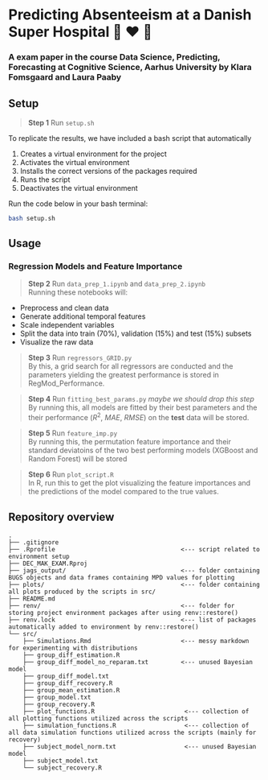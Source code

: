 # Predicting Absenteeism at a Danish Super Hospital 🏥 ♥️ 🤖 
### A exam paper in the course Data Science, Predicting, Forecasting at Cognitive Science, Aarhus University by Klara Fomsgaard and Laura Paaby

## Setup
> **Step 1** Run ```setup.sh```

To replicate the results, we have included a bash script that automatically 

1. Creates a virtual environment for the project
2. Activates the virtual environment
3. Installs the correct versions of the packages required
4. Runs the script
5. Deactivates the virtual environment

Run the code below in your bash terminal:

```bash
bash setup.sh
```


## Usage

### Regression Models and Feature Importance 
> **Step 2** Run ```data_prep_1.ipynb``` and ```data_prep_2.ipynb``` <br>
Running these notebooks will: 
- Preprocess and clean data 
- Generate additional temporal features
- Scale independent variables 
- Split the data into train (70%), validation (15%) and test (15%) subsets
- Visualize the raw data 


> **Step 3** Run ```regressors_GRID.py``` <br>
By this, a grid search for all regressors are conducted and the parameters yielding the greatest performance is stored in RegMod_Performance.

> **Step 4** Run ```fitting_best_params.py``` *maybe we should drop this step*<br>
By running this, all models are fitted by their best parameters and the their performance ($R^2$, $MAE$, $RMSE$) on the **test** data will be stored. 

> **Step 5** Run ```feature_imp.py``` <br>
By running this, the permutation feature importance and their standard deviatoins of the two best performing models (XGBoost and Random Forest) will be stored 

> **Step 6** Run ```plot_script.R```<br>
In R, run this to get the plot visualizing the feature importances and the predictions of the model compared to the true values.


## Repository overview
```
.
├── .gitignore
├── .Rprofile                                   <--- script related to environment setup
├── DEC_MAK_EXAM.Rproj
├── jags_output/                                <--- folder containing BUGS objects and data frames containing MPD values for plotting
├── plots/                                      <--- folder containing all plots produced by the scripts in src/
├── README.md
├── renv/                                       <--- folder for storing project environment packages after using renv::restore()
├── renv.lock                                   <--- list of packages automatically added to environment by renv::restore()
└── src/
    ├── Simulations.Rmd                         <--- messy markdown for experimenting with distributions
    ├── group_diff_estimation.R
    ├── group_diff_model_no_reparam.txt         <--- unused Bayesian model
    ├── group_diff_model.txt
    ├── group_diff_recovery.R
    ├── group_mean_estimation.R
    ├── group_model.txt
    ├── group_recovery.R
    ├── plot_functions.R                         <--- collection of all plotting functions utilized across the scripts
    ├── simulation_functions.R                   <--- collection of all data simulation functions utilized across the scripts (mainly for recovery)
    ├── subject_model_norm.txt                   <--- unused Bayesian model
    ├── subject_model.txt
    └── subject_recovery.R
```
